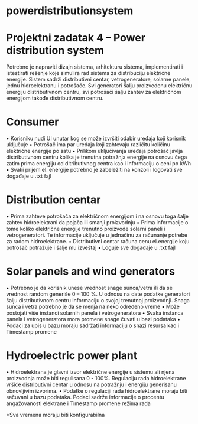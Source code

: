 # powerdistributionsystem

# Projektni zadatak 4 – Power distribution system

Potrebno je napraviti dizajn sistema, arhitekturu sistema, implementirati i istestirati rešenje koje simulira rad sistema za distribuciju električne energije. Sistem sadrži distributivni centar, vetrogeneratore, solarne panele, jednu hidroelektranu i potrošače. Svi generatori šalju proizvedenu električnu energiju distributivnom centru, svi potrošači šalju zahtev za električnom energijom takođe distributivnom centru.
# Consumer
•	Korisniku nudi UI unutar kog se može izvršiti odabir uređaja koji korisnik uključuje
•	Potrošač ima par uređaja koji zahtevaju različitu količinu električne energije po satu
•	Prilikom uključivanja uređaja potrošač javlja distributivnom centru kolika je trenutna potražnja energije na osnovu čega zatim prima energiju od ditributivnog centra kao i informaciju o ceni po kWh
•	Svaki prijem el. energije potrebno je zabeležiti na konzoli i logovati sve događaje u .txt fajl
# Distribution centar
•	Prima zahteve potrošača za električnom energijom i na osnovu toga šalje zahtev hidroelektrani da pojača ili smanji proizvodnju
•	Prima informacije o tome koliko električne energije trenutno proizvode solarni paneli i vetrogeneratori. Te informacije uključuje u jednačinu za računanje potrebe za  radom hidroelektrane.
•	Distributivni centar računa cenu el.energije koju potrošač potražuje i šalje mu izveštaj
•	Loguje sve događaje u .txt fajl
# Solar panels and  wind generators
•	Potrebno je da korisnik unese vrednost snage sunca/vetra ili da se vrednost random generiše 
0 – 100 %. U odnosu na date podatke generatori šalju distributivnom centru informaciju o svojoj trenutnoj proizvodnji. Snaga sunca i vetra potrebno je da se menja na neko određeno vreme
•	Može postojati više instanci solarnih panela i vetrogeneratora
•	Svaka instanca panela i vetrogeneratora mora promene snage čuvati u bazi podataka
•	Podaci za upis u bazu moraju sadržati informaciju o snazi resursa kao i Timestamp promene
# Hydroelectric power plant
•	Hidroelektrana je glavni izvor električne energije u sistemu ali njena proizvodnja može biti regulisana 0 - 100%. Regulaciju rada hidroelektrane vršiće distributivni centar u odnosu na potražnju i energiju generisanu obnovljivim izvorima.
•	Podatke o regulaciji rada hidroelektrane moraju biti sačuvani u bazu podataka. Podaci sadrže informacije o procentu angažovanosti elektrane i Timestamp promene režima rada

*Sva vremena moraju biti konfigurabilna
